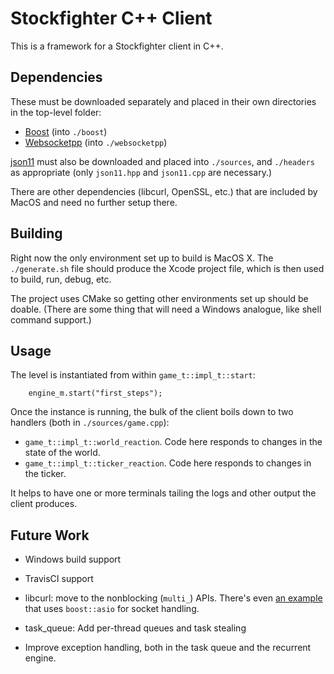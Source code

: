 # Stockfighter C++ Client

This is a framework for a Stockfighter client in C++.

## Dependencies

These must be downloaded separately and placed in their own directories in the top-level folder:

 - [Boost](http://www.boost.org/) (into `./boost`)
 - [Websocketpp](https://github.com/zaphoyd/websocketpp) (into `./websocketpp`)

[json11](https://github.com/dropbox/json11) must also be downloaded and placed into `./sources`, and `./headers` as appropriate (only `json11.hpp` and `json11.cpp` are necessary.)

There are other dependencies (libcurl, OpenSSL, etc.) that are included by MacOS and need no further setup there.

## Building

Right now the only environment set up to build is MacOS X. The `./generate.sh` file should produce the Xcode project file, which is then used to build, run, debug, etc.

The project uses CMake so getting other environments set up should be doable. (There are some thing that will need a Windows analogue, like shell command support.)

## Usage

The level is instantiated from within `game_t::impl_t::start`:

        engine_m.start("first_steps");

Once the instance is running, the bulk of the client boils down to two handlers (both in `./sources/game.cpp`):

 - `game_t::impl_t::world_reaction`. Code here responds to changes in the state of the world.
 - `game_t::impl_t::ticker_reaction`. Code here responds to changes in the ticker.

It helps to have one or more terminals tailing the logs and other output the client produces.

## Future Work

 - Windows build support
 - TravisCI support

 - libcurl: move to the nonblocking (`multi_`) APIs. There's even [an example](http://curl.haxx.se/libcurl/c/asiohiper.html) that uses `boost::asio` for socket handling.
 - task_queue: Add per-thread queues and task stealing
 - Improve exception handling, both in the task queue and the recurrent engine.
